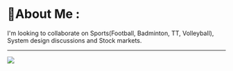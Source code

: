 # 💫About Me :
I'm looking to collaborate on Sports(Football, Badminton, TT, Volleyball), System design discussions and Stock markets.

---
[![](https://visitcount.itsvg.in/api?id=siddharth-udaan&icon=0&color=0)](https://visitcount.itsvg.in)
